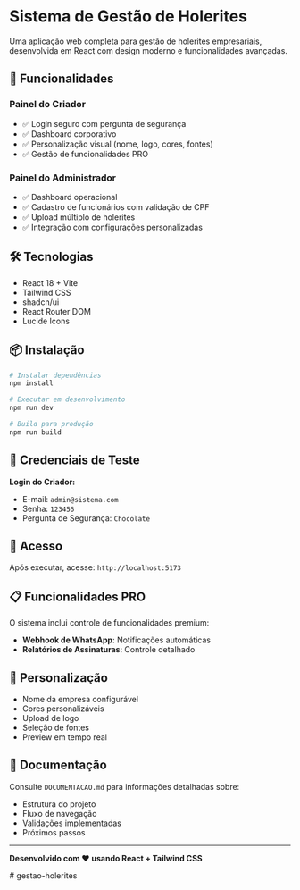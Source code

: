 # Sistema de Gestão de Holerites

Uma aplicação web completa para gestão de holerites empresariais, desenvolvida em React com design moderno e funcionalidades avançadas.

## 🚀 Funcionalidades

### Painel do Criador
- ✅ Login seguro com pergunta de segurança
- ✅ Dashboard corporativo
- ✅ Personalização visual (nome, logo, cores, fontes)
- ✅ Gestão de funcionalidades PRO

### Painel do Administrador
- ✅ Dashboard operacional
- ✅ Cadastro de funcionários com validação de CPF
- ✅ Upload múltiplo de holerites
- ✅ Integração com configurações personalizadas

## 🛠️ Tecnologias

- React 18 + Vite
- Tailwind CSS
- shadcn/ui
- React Router DOM
- Lucide Icons

## 📦 Instalação

```bash
# Instalar dependências
npm install

# Executar em desenvolvimento
npm run dev

# Build para produção
npm run build
```

## 🔑 Credenciais de Teste

**Login do Criador:**
- E-mail: `admin@sistema.com`
- Senha: `123456`
- Pergunta de Segurança: `Chocolate`

## 📱 Acesso

Após executar, acesse: `http://localhost:5173`

## 📋 Funcionalidades PRO

O sistema inclui controle de funcionalidades premium:
- **Webhook de WhatsApp**: Notificações automáticas
- **Relatórios de Assinaturas**: Controle detalhado

## 🎨 Personalização

- Nome da empresa configurável
- Cores personalizáveis
- Upload de logo
- Seleção de fontes
- Preview em tempo real

## 📄 Documentação

Consulte `DOCUMENTACAO.md` para informações detalhadas sobre:
- Estrutura do projeto
- Fluxo de navegação
- Validações implementadas
- Próximos passos

---

**Desenvolvido com ❤️ usando React + Tailwind CSS**

#   g e s t a o - h o l e r i t e s  
 